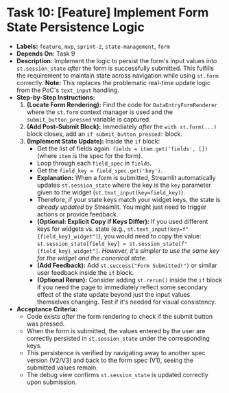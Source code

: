 # Task 10: [Feature] Implement Form State Persistence Logic

*   **Labels:** `feature`, `mvp`, `sprint-2`, `state-management`, `form`
*   **Depends On:** Task 9
*   **Description:** Implement the logic to persist the form's input values into `st.session_state` *after* the form is successfully submitted. This fulfills the requirement to maintain state across navigation while using `st.form` correctly. **Note:** This replaces the problematic real-time update logic from the PoC's `text_input` handling.
*   **Step-by-Step Instructions:**
    1.  **(Locate Form Rendering):** Find the code for `DataEntryFormRenderer` where the `st.form` context manager is used and the `submit_button_pressed` variable is captured.
    2.  **(Add Post-Submit Block):** Immediately *after* the `with st.form(...)` block closes, add an `if submit_button_pressed:` block.
    3.  **(Implement State Update):** Inside the `if` block:
        *   Get the list of fields again: `fields = item.get('fields', [])` (where `item` is the spec for the form).
        *   Loop through each `field_spec` in `fields`.
        *   Get the `field_key = field_spec.get('key')`.
        *   **Explanation:** When a form is submitted, Streamlit automatically updates `st.session_state` where the key is the `key` parameter given to the widget (`st.text_input(key=field_key)`).
        *   Therefore, if your state keys match your widget keys, the state is *already updated* by Streamlit. You might just need to trigger actions or provide feedback.
        *   **(Optional: Explicit Copy if Keys Differ):** If you used different keys for widgets vs. state (e.g., `st.text_input(key=f"{field_key}_widget")`), you would need to copy the value: `st.session_state[field_key] = st.session_state[f"{field_key}_widget"]`. *However, it's simpler to use the same key for the widget and the canonical state.*
        *   **(Add Feedback):** Add `st.success("Form Submitted!")` or similar user feedback inside the `if` block.
        *   **(Optional Rerun):** Consider adding `st.rerun()` inside the `if` block if you need the page to immediately reflect some secondary effect of the state update beyond just the input values themselves changing. Test if it's needed for visual consistency.
*   **Acceptance Criteria:**
    *   Code exists *after* the form rendering to check if the submit button was pressed.
    *   When the form is submitted, the values entered by the user are correctly persisted in `st.session_state` under the corresponding keys.
    *   This persistence is verified by navigating away to another spec version (V2/V3) and back to the form spec (V1), seeing the submitted values remain.
    *   The debug view confirms `st.session_state` is updated correctly upon submission.
